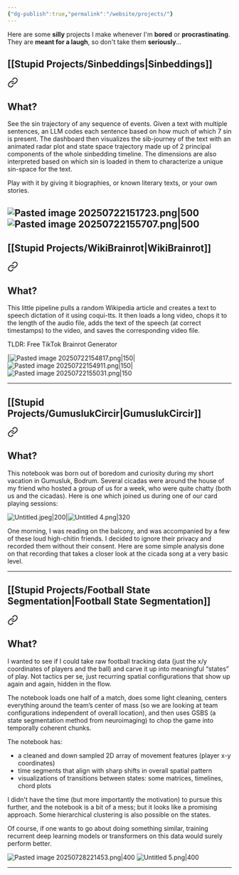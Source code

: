 ```yaml
---
{"dg-publish":true,"permalink":"/website/projects/"}
---
```


 
Here are some **silly** projects I make whenever I'm **bored** or **procrastinating**.
They are **meant for a laugh**, so don't take them **seriously**...

## [[Stupid Projects/Sinbeddings\|Sinbeddings]]

<div class="transclusion internal-embed is-loaded"><a class="markdown-embed-link" href="/stupid-projects/sinbeddings/#what" aria-label="Open link"><svg xmlns="http://www.w3.org/2000/svg" width="24" height="24" viewBox="0 0 24 24" fill="none" stroke="currentColor" stroke-width="2" stroke-linecap="round" stroke-linejoin="round" class="svg-icon lucide-link"><path d="M10 13a5 5 0 0 0 7.54.54l3-3a5 5 0 0 0-7.07-7.07l-1.72 1.71"></path><path d="M14 11a5 5 0 0 0-7.54-.54l-3 3a5 5 0 0 0 7.07 7.07l1.71-1.71"></path></svg></a><div class="markdown-embed">



## What?

See the sin trajectory of any sequence of events.
Given a text with multiple sentences, an LLM codes each sentence based on how much of which 7 sin is present. 
The dashboard then visualizes the sib-journey of the text with an animated radar plot and state space trajectory made up of 2 principal components of the whole sinbedding timeline.
The dimensions are also interpreted based on which sin is loaded in them to characterize a unique sin-space for the text.

Play with it by giving it biographies, or known literary texts, or your own stories.

![Pasted image 20250722151723.png|500](/img/user/Pasted%20image%2020250722151723.png)
![Pasted image 20250722155707.png|500](/img/user/Pasted%20image%2020250722155707.png)
---



</div></div>


## [[Stupid Projects/WikiBrainrot\|WikiBrainrot]]

<div class="transclusion internal-embed is-loaded"><a class="markdown-embed-link" href="/stupid-projects/wiki-brainrot/#what" aria-label="Open link"><svg xmlns="http://www.w3.org/2000/svg" width="24" height="24" viewBox="0 0 24 24" fill="none" stroke="currentColor" stroke-width="2" stroke-linecap="round" stroke-linejoin="round" class="svg-icon lucide-link"><path d="M10 13a5 5 0 0 0 7.54.54l3-3a5 5 0 0 0-7.07-7.07l-1.72 1.71"></path><path d="M14 11a5 5 0 0 0-7.54-.54l-3 3a5 5 0 0 0 7.07 7.07l1.71-1.71"></path></svg></a><div class="markdown-embed">



## What?
This little pipeline pulls a random Wikipedia article and creates a text to speech dictation of it using coqui-tts.
It then loads a long video, chops it to the length of the audio file, adds the text of the speech (at correct timestamps) to the video, and saves the corresponding video file.

TLDR: Free TikTok Brainrot Generator

|![Pasted image 20250722154817.png|150](/img/user/Pasted%20image%2020250722154817.png)|![Pasted image 20250722154911.png|150](/img/user/Pasted%20image%2020250722154911.png)|![Pasted image 20250722155031.png|150](/img/user/Pasted%20image%2020250722155031.png)

--- 

</div></div>


## [[Stupid Projects/GumuslukCircir\|GumuslukCircir]]

<div class="transclusion internal-embed is-loaded"><a class="markdown-embed-link" href="/stupid-projects/gumusluk-circir/#what" aria-label="Open link"><svg xmlns="http://www.w3.org/2000/svg" width="24" height="24" viewBox="0 0 24 24" fill="none" stroke="currentColor" stroke-width="2" stroke-linecap="round" stroke-linejoin="round" class="svg-icon lucide-link"><path d="M10 13a5 5 0 0 0 7.54.54l3-3a5 5 0 0 0-7.07-7.07l-1.72 1.71"></path><path d="M14 11a5 5 0 0 0-7.54-.54l-3 3a5 5 0 0 0 7.07 7.07l1.71-1.71"></path></svg></a><div class="markdown-embed">



## What?
This notebook was born out of boredom and curiosity during my short vacation in Gumusluk, Bodrum.
Several cicadas were around the house of my friend who hosted a group of us for a week, who were quite chatty (both us and the cicadas).
Here is one which joined us during one of our card playing sessions:

![Untitled.jpeg|200](/img/user/Untitled.jpeg)|![Untitled 4.png|320](/img/user/Untitled%204.png)

One morning, I was reading on the balcony, and was accompanied by a few of these loud high-chitin friends. I decided to ignore their privacy and recorded them without their consent.
Here are some simple analysis done on that recording that takes a closer look at the cicada song at a very basic level.

---

</div></div>


## [[Stupid Projects/Football State Segmentation\|Football State Segmentation]]

<div class="transclusion internal-embed is-loaded"><a class="markdown-embed-link" href="/stupid-projects/football-state-segmentation/#what" aria-label="Open link"><svg xmlns="http://www.w3.org/2000/svg" width="24" height="24" viewBox="0 0 24 24" fill="none" stroke="currentColor" stroke-width="2" stroke-linecap="round" stroke-linejoin="round" class="svg-icon lucide-link"><path d="M10 13a5 5 0 0 0 7.54.54l3-3a5 5 0 0 0-7.07-7.07l-1.72 1.71"></path><path d="M14 11a5 5 0 0 0-7.54-.54l-3 3a5 5 0 0 0 7.07 7.07l1.71-1.71"></path></svg></a><div class="markdown-embed">



## What?

I wanted to see if I could take raw football tracking data (just the x/y coordinates of players and the ball) and carve it up into meaningful “states” of play. Not tactics per se, just recurring spatial configurations that show up again and again, hidden in the flow.

The notebook loads one half of a match, does some light cleaning, centers everything around the team’s center of mass (so we are looking at team configurations independent of overall location), and then uses GSBS (a state segmentation method from neuroimaging) to chop the game into temporally coherent chunks.

The notebook has:
- a cleaned and down sampled 2D array of movement features (player x-y coordinates)
- time segments that align with sharp shifts in overall spatial pattern
- visualizations of transitions between states: some matrices, timelines, chord plots

I didn't have the time (but more importantly the motivation) to pursue this further, and the notebook is a bit of a mess; but it looks like a promising approach. Some hierarchical clustering is also possible on the states.

Of course, if one wants to go about doing something similar, training recurrent deep learning models or transformers on this data would surely perform better.

![Pasted image 20250728221453.png|400](/img/user/Pasted%20image%2020250728221453.png)
![Untitled 5.png|400](/img/user/Untitled%205.png)

---  

</div></div>
